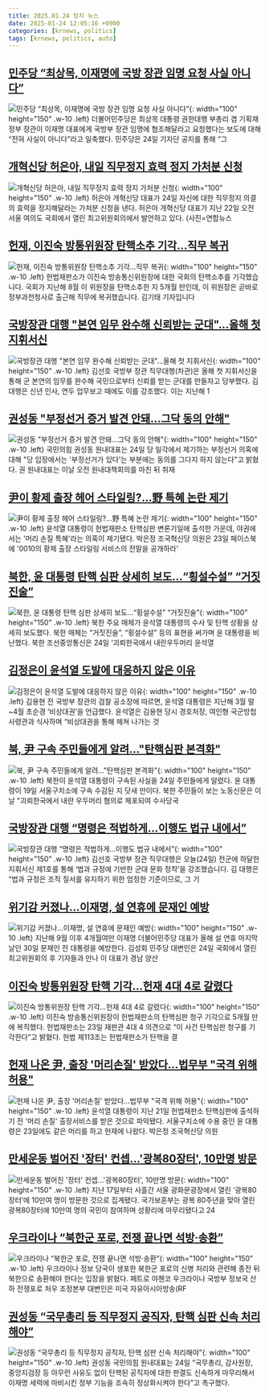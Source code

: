 ```yaml
---
title: 2025.01.24 정치 뉴스
date: 2025-01-24 12:05:16 +0900
categories: [krnews, politics]
tags: [krnews, politics, auto]
---
```

## [민주당 “최상목, 이재명에 국방 장관 임명 요청 사실 아니다”](https://n.news.naver.com/mnews/article/081/0003513619)

![민주당 “최상목, 이재명에 국방 장관 임명 요청 사실 아니다”](https://mimgnews.pstatic.net/image/origin/081/2025/01/24/3513619.jpg?type=nf220_150){: width="100" height="150" .w-10 .left}
더불어민주당은 최상목 대통령 권한대행 부총리 겸 기획재정부 장관이 이재명 대표에게 국방부 장관 임명에 협조해달라고 요청했다는 보도에 대해 “전혀 사실이 아니다”라고 일축했다. 민주당은 24일 기자단 공지를 통해 “그

## [개혁신당 허은아, 내일 직무정지 효력 정지 가처분 신청](https://n.news.naver.com/mnews/article/018/0005931144)

![개혁신당 허은아, 내일 직무정지 효력 정지 가처분 신청](https://mimgnews.pstatic.net/image/origin/018/2025/01/23/5931144.jpg?type=nf220_150){: width="100" height="150" .w-10 .left}
허은아 개혁신당 대표가 24일 자신에 대한 직무정지 의결의 효력을 정지해달라는 가처분 신청을 낸다. 허은아 개혁신당 대표가 지난 22일 오전 서울 여의도 국회에서 열린 최고위원회의에서 발언하고 있다. (사진=연합뉴스

## [헌재, 이진숙 방통위원장 탄핵소추 기각…직무 복귀](https://n.news.naver.com/mnews/article/055/0001226187)

![헌재, 이진숙 방통위원장 탄핵소추 기각…직무 복귀](https://mimgnews.pstatic.net/image/origin/055/2025/01/23/1226187.jpg?type=nf220_150){: width="100" height="150" .w-10 .left}
헌법재판소가 이진숙 방송통신위원장에 대한 국회의 탄핵소추를 기각했습니다. 국회가 지난해 8월 이 위원장을 탄핵소추한 지 5개월 만인데, 이 위원장은 곧바로 정부과천청사로 출근해 직무에 복귀했습니다. 김기태 기자입니다

## [국방장관 대행 "본연 임무 완수해 신뢰받는 군대"…올해 첫 지휘서신](https://n.news.naver.com/mnews/article/421/0008041838)

![국방장관 대행 "본연 임무 완수해 신뢰받는 군대"…올해 첫 지휘서신](https://mimgnews.pstatic.net/image/origin/421/2025/01/24/8041838.jpg?type=nf220_150){: width="100" height="150" .w-10 .left}
김선호 국방부 장관 직무대행(차관)은 올해 첫 지휘서신을 통해 군 본연의 임무를 완수해 국민으로부터 신뢰를 받는 군대를 만들자고 당부했다. 김 대행은 신년 인사, 연두 업무보고 때에도 이를 강조했다. 이는 지난해 1

## [권성동 "부정선거 증거 발견 안돼…그닥 동의 안해"](https://n.news.naver.com/mnews/article/079/0003985583)

![권성동 "부정선거 증거 발견 안돼…그닥 동의 안해"](https://mimgnews.pstatic.net/image/origin/079/2025/01/24/3985583.jpg?type=nf220_150){: width="100" height="150" .w-10 .left}
국민의힘 권성동 원내대표는 24일 당 일각에서 제기하는 부정선거 의혹에 대해 "당 입장에서는 '부정선거가 있다'는 부분에는 동의를 그다지 하지 않는다"고 밝혔다. 권 원내대표는 이날 오전 원내대책회의를 마친 뒤 취재

## [尹이 황제 출장 헤어 스타일링?…野 특혜 논란 제기](https://n.news.naver.com/mnews/article/015/0005086340)

![尹이 황제 출장 헤어 스타일링?…野 특혜 논란 제기](https://mimgnews.pstatic.net/image/origin/015/2025/01/23/5086340.jpg?type=nf220_150){: width="100" height="150" .w-10 .left}
윤석열 대통령이 헌법재판소 탄핵심판 변론기일에 출석한 가운데, 야권에서는 '머리 손질 특혜'라는 의혹이 제기됐다. 박은정 조국혁신당 의원은 23일 페이스북에 '0010의 황제 출장 스타일링 서비스의 전말을 공개하라'

## [북한, 윤 대통령 탄핵 심판 상세히 보도…“횡설수설” “거짓진술”](https://n.news.naver.com/mnews/article/082/0001309178)

![북한, 윤 대통령 탄핵 심판 상세히 보도…“횡설수설” “거짓진술”](https://mimgnews.pstatic.net/image/origin/082/2025/01/24/1309178.jpg?type=nf220_150){: width="100" height="150" .w-10 .left}
북한 주요 매체가 윤석열 대통령의 수사 및 탄핵 상황을 상세히 보도했다. 북한 매체는 “거짓진술”, “횡설수설” 등의 표현을 써가며 윤 대통령을 비난했다. 북한 조선중앙통신은 24일 ‘괴뢰한국에서 내란우두머리 윤석열

## [김정은이 윤석열 도발에 대응하지 않은 이유](https://n.news.naver.com/mnews/article/308/0000036114)

![김정은이 윤석열 도발에 대응하지 않은 이유](https://mimgnews.pstatic.net/image/origin/308/2025/01/24/36114.jpg?type=nf220_150){: width="100" height="150" .w-10 .left}
김용현 전 국방부 장관의 검찰 공소장에 따르면, 윤석열 대통령은 지난해 3월 말~4월 초순경 ‘비상대권’을 언급했다. 윤석열은 김용현 당시 경호처장, 여인형 국군방첩사령관과 식사하며 “비상대권을 통해 헤쳐 나가는 것

## [북, 尹 구속 주민들에게 알려…"탄핵심판 본격화"](https://n.news.naver.com/mnews/article/003/0013034472)

![북, 尹 구속 주민들에게 알려…"탄핵심판 본격화"](https://mimgnews.pstatic.net/image/origin/003/2025/01/24/13034472.jpg?type=nf220_150){: width="100" height="150" .w-10 .left}
북한이 윤석열 대통령이 구속된 사실을 24일 주민들에게 알렸다. 윤 대통령이 19일 서울구치소에 구속 수감된 지 닷새 만이다. 북한 주민들이 보는 노동신문은 이날 "괴뢰한국에서 내란 우두머리 혐의로 체포되여 수사당국

## [국방장관 대행 “명령은 적법하게…이행도 법규 내에서”](https://n.news.naver.com/mnews/article/056/0011881283)

![국방장관 대행 “명령은 적법하게…이행도 법규 내에서”](https://mimgnews.pstatic.net/image/origin/056/2025/01/24/11881283.jpg?type=nf220_150){: width="100" height="150" .w-10 .left}
김선호 국방부 장관 직무대행은 오늘(24일) 전군에 하달한 지휘서신 제1호를 통해 ‘법과 규정에 기반한 군대 문화 정착’을 강조했습니다. 김 대행은 “법과 규정은 조직 질서를 유지하기 위한 엄정한 기준이므로, 그 기

## [위기감 커졌나…이재명, 설 연휴에 문재인 예방](https://n.news.naver.com/mnews/article/029/0002931857)

![위기감 커졌나…이재명, 설 연휴에 문재인 예방](https://mimgnews.pstatic.net/image/origin/029/2025/01/24/2931857.jpg?type=nf220_150){: width="100" height="150" .w-10 .left}
지난해 9월 이후 4개월여만 이재명 더불어민주당 대표가 올해 설 연휴 마지막 날인 30일 문재인 전 대통령을 예방한다. 김성회 민주당 대변인은 24일 국회에서 열린 최고위원회의 후 기자들과 만나 이 대표가 경남 양산

## [이진숙 방통위원장 탄핵 기각…헌재 4대 4로 갈렸다](https://n.news.naver.com/mnews/article/025/0003416985)

![이진숙 방통위원장 탄핵 기각…헌재 4대 4로 갈렸다](https://mimgnews.pstatic.net/image/origin/025/2025/01/24/3416985.jpg?type=nf220_150){: width="100" height="150" .w-10 .left}
이진숙 방송통신위원장이 헌법재판소의 탄핵심판 청구 기각으로 5개월 만에 복직했다. 헌법재판소는 23일 재판관 4대 4 의견으로 “이 사건 탄핵심판 청구를 기각한다”고 밝혔다. 헌법 제113조는 헌법재판소가 탄핵을 결

## [헌재 나온 尹, 출장 '머리손질' 받았다…법무부 "국격 위해 허용"](https://n.news.naver.com/mnews/article/025/0003416906)

![헌재 나온 尹, 출장 '머리손질' 받았다…법무부 "국격 위해 허용"](https://mimgnews.pstatic.net/image/origin/025/2025/01/23/3416906.jpg?type=nf220_150){: width="100" height="150" .w-10 .left}
윤석열 대통령이 지난 21일 헌법재판소 탄핵심판에 출석하기 전 '머리 손질' 출장서비스를 받은 것으로 파악됐다. 서울구치소에 수용 중인 윤 대통령은 23일에도 같은 머리를 하고 헌재에 나왔다. 박은정 조국혁신당 의원

## [만세운동 벌어진 '장터' 컨셉…'광복80장터', 10만명 방문](https://n.news.naver.com/mnews/article/011/0004443836)

![만세운동 벌어진 '장터' 컨셉…'광복80장터', 10만명 방문](https://mimgnews.pstatic.net/image/origin/011/2025/01/24/4443836.jpg?type=nf220_150){: width="100" height="150" .w-10 .left}
지난 17일부터 사흘간 서울 광화문광장에서 열린 ‘광복80장터’에 10만여 명이 방문한 것으로 집계됐다. 국가보훈부는 광복 80주년을 맞아 열린 광복80장터에 10만여 명의 국민이 참여하며 성황리에 마무리됐다고 24

## [우크라이나 “북한군 포로, 전쟁 끝나면 석방·송환”](https://n.news.naver.com/mnews/article/082/0001309179)

![우크라이나 “북한군 포로, 전쟁 끝나면 석방·송환”](https://mimgnews.pstatic.net/image/origin/082/2025/01/24/1309179.jpg?type=nf220_150){: width="100" height="150" .w-10 .left}
우크라이나 정보 당국이 생포한 북한군 포로의 신병 처리와 관련해 종전 뒤 북한으로 송환해야 한다는 입장을 밝혔다. 페트로 야첸코 우크라이나 국방부 정보국 산하 전쟁포로 처우 조정본부 대변인은 미국 자유아시아방송(RF

## [권성동 “국무총리 등 직무정지 공직자, 탄핵 심판 신속 처리해야”](https://n.news.naver.com/mnews/article/018/0005931548)

![권성동 “국무총리 등 직무정지 공직자, 탄핵 심판 신속 처리해야”](https://mimgnews.pstatic.net/image/origin/018/2025/01/24/5931548.jpg?type=nf220_150){: width="100" height="150" .w-10 .left}
권성동 국민의힘 원내대표는 24일 “국무총리, 감사원장, 중앙지검장 등 아무런 사유도 없이 탄핵된 공직자에 대한 판결도 신속하게 마무리해서 이재명 세력에 마비시킨 정부 기능을 조속히 정상화시켜야 한다”고 촉구했다.


